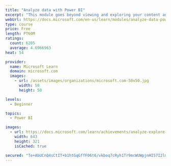 ```yaml
---
title: "Analyze data with Power BI"
excerpt: "This module goes beyond viewing and exploring your content and explains how to interact with it by working with reports and dashboards to uncover and share new business insights."
webUrl: https://docs.microsoft.com/en-us/learn/modules/analyze-data-power-bi/
type: course
price: Free
length: PT60M
ratings:
  count: 6205
  average: 4.6966963
heat: 54

provider:
  name: Microsoft Learn
  domain: microsoft.com
  images:
    - url: /assets/images/organizations/microsoft.com-50x50.jpg
      width: 50
      height: 50

levels:
  - Beginner

topics:
  - Power BI

images:
  - url: https://docs.microsoft.com/learn/achievements/analyze-explore-data-power-bi-social.png
    width: 643
    height: 321
    isCached: true

secured: "Te+AbUCnQ4sCtIT+b1htGqGffF06t6/vkboq7cRyh1Tr9mcWUWpjnHI57I2lmeiM4MqzVFOJjaQWvySoT0/zyr+r/8ZtXO32DuqnZpRH3iHAJaP+jl84hWAyoDh7C9S0NrDr7fXBg45aqzUGZR4cxwI21DKnT97K3KPzaeNpQ6QdlU6pQEfr9bG2aSWkVyHVb9zJ652LPovlNwfHtaOkU0cKw1ZtkwuxzcROObWJjHccIqSXfnKiULTxmRW/Jn5iE40aNXipf24NS6m2BHKm2sXYfhx0PIEiY4iCPcD8Te4Koob8jKh4Zx+HC/A32+aECe669zXuT7/0pSkVAIojgrsZZg7Caj6Ip5lFGAGe87pjCNaPN8ZYi9GFgGvM95I2eggn4VURZnkykhF0P8BtFyXOgo/RIcyU3SSkAYE5nVs=;vi5tlH4zREGktFOWwrytTA=="
---
```



